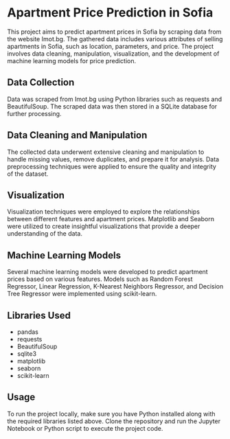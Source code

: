 # Apartment Price Prediction in Sofia

This project aims to predict apartment prices in Sofia by scraping data from the website Imot.bg. The gathered data includes various attributes of selling apartments in Sofia, such as location, parameters, and price. The project involves data cleaning, manipulation, visualization, and the development of machine learning models for price prediction.

## Data Collection

Data was scraped from Imot.bg using Python libraries such as requests and BeautifulSoup. The scraped data was then stored in a SQLite database for further processing.

## Data Cleaning and Manipulation

The collected data underwent extensive cleaning and manipulation to handle missing values, remove duplicates, and prepare it for analysis. Data preprocessing techniques were applied to ensure the quality and integrity of the dataset.

## Visualization

Visualization techniques were employed to explore the relationships between different features and apartment prices. Matplotlib and Seaborn were utilized to create insightful visualizations that provide a deeper understanding of the data.

## Machine Learning Models

Several machine learning models were developed to predict apartment prices based on various features. Models such as Random Forest Regressor, Linear Regression, K-Nearest Neighbors Regressor, and Decision Tree Regressor were implemented using scikit-learn.

## Libraries Used

- pandas
- requests
- BeautifulSoup
- sqlite3
- matplotlib
- seaborn
- scikit-learn

## Usage

To run the project locally, make sure you have Python installed along with the required libraries listed above. Clone the repository and run the Jupyter Notebook or Python script to execute the project code.

